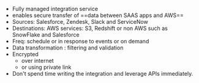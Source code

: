 - Fully managed integration service 
- enables secure transfer of ==data between SAAS apps and AWS== 
- Sources: Salesforce, Zendesk, Slack and ServiceNow
- Destinations: AWS services: S3, Redshift or non AWS such as SnowFlake and Salesforce
- Freq: schedule or in response to events or on demand 
- Data transformation : filtering and validation 
- Encrypted 
	- over internet 
	- or using private link 
- Don't spend time writing the integration and leverage APIs immediately.